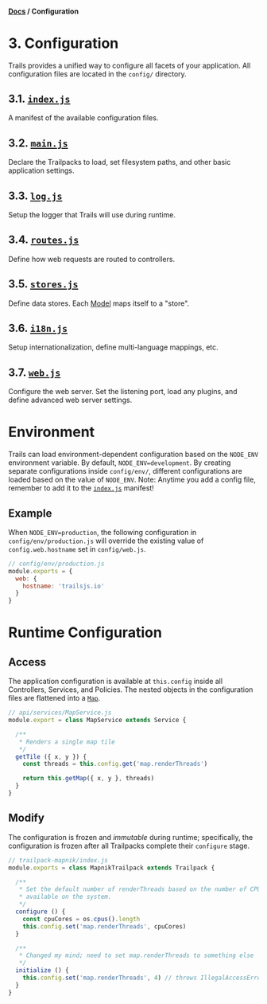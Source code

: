 #### [Docs](../../) / Configuration

# 3. Configuration

Trails provides a unified way to configure all facets of your application. All configuration files are located in the `config/` directory.

## 3.1. [`index.js`](manifest.md)

A manifest of the available configuration files.

## 3.2. [`main.js`](main.md)

Declare the Trailpacks to load, set filesystem paths, and other basic application settings.

## 3.3. [`log.js`](log.md)

Setup the logger that Trails will use during runtime.

## 3.4. [`routes.js`](routes.md)

Define how web requests are routed to controllers.

## 3.5. [`stores.js`](stores.md)

Define data stores. Each [Model](../build/model.md) maps itself to a "store".

## 3.6. [`i18n.js`](i18n.md)

Setup internationalization, define multi-language mappings, etc.

## 3.7. [`web.js`](web.md)

Configure the web server. Set the listening port, load any plugins, and define advanced web server settings.

# Environment

Trails can load environment-dependent configuration based on the `NODE_ENV` environment variable. By default, `NODE_ENV=development`. By creating separate configurations inside `config/env/`, different configurations are loaded based on the value of `NODE_ENV`. Note: Anytime you add a config file, remember to add it to the [`index.js`](index.md) manifest!

## Example

When `NODE_ENV=production`, the following configuration in `config/env/production.js` will override the existing value of `config.web.hostname` set in `config/web.js`.

```js
// config/env/production.js
module.exports = {
  web: {
    hostname: 'trailsjs.io'
  }
}
```

# Runtime Configuration

## Access

The application configuration is available at `this.config` inside all Controllers, Services, and Policies. The nested objects in the configuration files are flattened into a [`Map`](https://developer.mozilla.org/en-US/docs/Web/JavaScript/Reference/Global_Objects/Map).

```js
// api/services/MapService.js
module.export = class MapService extends Service {

  /**
   * Renders a single map tile
   */
  getTile ({ x, y }) {
    const threads = this.config.get('map.renderThreads')

    return this.getMap({ x, y }, threads)
  }
}
```

## Modify

The configuration is frozen and *immutable* during runtime; specifically, the configuration is frozen after all Trailpacks complete their `configure` stage.

```js
// trailpack-mapnik/index.js
module.exports = class MapnikTrailpack extends Trailpack {

  /**
   * Set the default number of renderThreads based on the number of CPU cores
   * available on the system.
   */
  configure () {
    const cpuCores = os.cpus().length
    this.config.set('map.renderThreads', cpuCores)
  }

  /**
   * Changed my mind; need to set map.renderThreads to something else
   */
  initialize () {
    this.config.set('map.renderThreads', 4) // throws IllegalAccessError
  }
}
```
